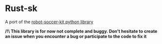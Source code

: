 # Rust-sk
A port of the [robot-soccer-kit python library](https://github.com/robot-soccer-kit/robot-soccer-kit/tree/master)

**/!\ This library is for now not complete and buggy. Don't hesitate to create an issue when you encounter a bug or participate to the code to fix it**
